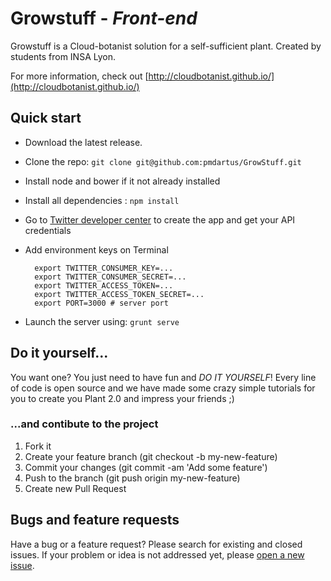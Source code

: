 # Growstuff - *Front-end*
Growstuff is a Cloud-botanist solution for a self-sufficient plant. Created by students from INSA Lyon.

For more information, check out [http://cloudbotanist.github.io/](http://cloudbotanist.github.io/)


## Quick start

* Download the latest release.
* Clone the repo: `git clone git@github.com:pmdartus/GrowStuff.git`
* Install node and bower if it not already installed
* Install all dependencies : `npm install`
* Go to [Twitter developer center](https://dev.twitter.com/) to create the app and get your API credentials
* Add environment keys on Terminal

		export TWITTER_CONSUMER_KEY=...
		export TWITTER_CONSUMER_SECRET=...
		export TWITTER_ACCESS_TOKEN=...
		export TWITTER_ACCESS_TOKEN_SECRET=...
		export PORT=3000 # server port

* Launch the server using: `grunt serve`


## Do it yourself...
You want one? You just need to have fun and *DO IT YOURSELF*! Every line of code is open source and we have made some crazy simple tutorials for you to create you Plant 2.0 and impress your friends ;)

### ...and contibute to the project
1. Fork it
2. Create your feature branch (git checkout -b my-new-feature)
3. Commit your changes (git commit -am 'Add some feature')
4. Push to the branch (git push origin my-new-feature)
5. Create new Pull Request


## Bugs and feature requests
Have a bug or a feature request? Please search for existing and closed issues. If your problem or idea is not addressed yet, please [open a new issue](https://github.com/pmdartus/GrowStuff/issues/new).

